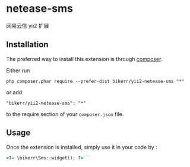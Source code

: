 netease-sms
===========
网易云信 yii2 扩展

Installation
------------

The preferred way to install this extension is through [composer](http://getcomposer.org/download/).

Either run

```
php composer.phar require --prefer-dist bikerr/yii2-netease-sms "*"
```

or add

```
"bikerr/yii2-netease-sms": "*"
```

to the require section of your `composer.json` file.


Usage
-----

Once the extension is installed, simply use it in your code by  :

```php
<?= \bikerr\Sms::widget(); ?>```